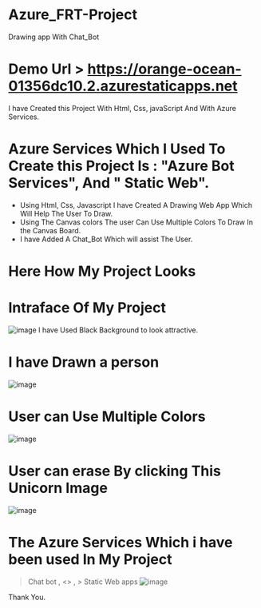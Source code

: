 # Azure_FRT-Project
Drawing app With Chat_Bot

# Demo Url > https://orange-ocean-01356dc10.2.azurestaticapps.net

I have Created this Project With Html, Css, javaScript And With Azure Services.

# Azure Services Which I Used To Create this Project Is : "Azure Bot Services",  And " Static Web".

* Using Html, Css, Javascript I have Created A Drawing Web App Which Will Help The User To Draw.
* Using The Canvas colors The user Can Use Multiple Colors To Draw In the Canvas Board.
* I have Added A Chat_Bot Which will assist The User.

# Here How My Project Looks

# Intraface Of My Project
![image](https://user-images.githubusercontent.com/118550583/202905355-9f6eae85-7739-431a-bbd4-6ecad05a5d77.png)
I have Used Black Background to look attractive.

# I have Drawn a person
![image](https://user-images.githubusercontent.com/118550583/202905517-19f7a6c0-c7c5-4bd1-a5ce-0ee1398a249c.png)

# User can Use Multiple Colors 
![image](https://user-images.githubusercontent.com/118550583/202905555-8150deb0-aad9-4c04-8c74-575acba6085d.png)

# User can erase By clicking This Unicorn Image
![image](https://user-images.githubusercontent.com/118550583/202905630-af318022-97a4-43a4-a926-1fe390469e57.png)

# The Azure Services Which i have been used In My Project
   > Chat bot , <> , > Static Web apps
   ![image](https://user-images.githubusercontent.com/118550583/202905960-e4ac76bc-d00f-48b8-b5a8-3a6d7399eace.png)
   
   Thank You.

   




